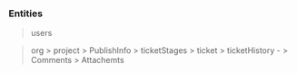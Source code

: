 ### Entities

  > users

  > org
    > project
      > PublishInfo
      > ticketStages
        > ticket
          > ticketHistory
            - <Who Did What at When>
          > Comments
            > Attachemts